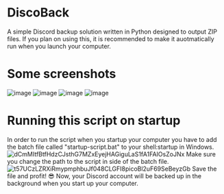 # DiscoBack
A simple Discord backup solution written in Python designed to output ZIP files.
If you plan on using this, it is recommended to make it auotmatically run when you launch your computer.
# Some screenshots
![image](https://github.com/ExoticusFruit/DiscoBack/assets/66678273/22cdb14b-7225-4c5d-968e-4ee2603a642e)
![image](https://github.com/ExoticusFruit/DiscoBack/assets/66678273/e4e91dcc-a841-4464-9f2b-3403c01476e2)
![image](https://github.com/ExoticusFruit/DiscoBack/assets/66678273/3818d536-91b3-46d6-8270-8c702179a175)
![image](https://github.com/ExoticusFruit/DiscoBack/assets/66678273/1beb6e40-7150-4bf4-ae65-86ab15928b1f)
# Running this script on startup
In order to run the script when you startup your computer you have to add the batch file called "startup-script.bat" to your shell:startup in Windows.
![dCmMItfBtfHdzCJsthG7MZxEyejHAGiguLaS1fA1FAIOsZoJNx](https://github.com/ExoticusFruit/DiscoBack/assets/66678273/bb273d13-8a30-4e4f-be0b-3ff1e6b41147)
Make sure you change the path to the script in side of the batch file.
![t57UCzLZRXiRmypmphbuJf048CLGFI8picoBl2uF69SeBeyzGb](https://github.com/ExoticusFruit/DiscoBack/assets/66678273/31a7b583-7175-437b-aec7-c981a08c408c)
Save the file and profit! 😎 Now, your Discord account will be backed up in the background when you start up your computer.
